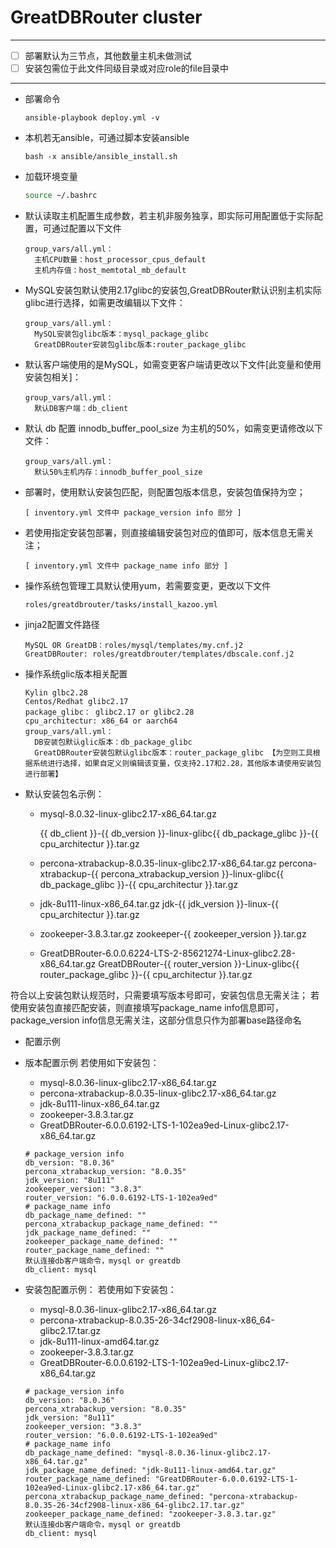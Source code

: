 # GreatDBRouter cluster

------

- [ ] 部署默认为三节点，其他数量主机未做测试
- [ ] 安装包需位于此文件同级目录或对应role的file目录中

------

- 部署命令

  ```
  ansible-playbook deploy.yml -v
  ```

- 本机若无ansible，可通过脚本安装ansible

  ```
  bash -x ansible/ansible_install.sh
  ```

- 加载环境变量

  ```bash
  source ~/.bashrc
  ```

- 默认读取主机配置生成参数，若主机非服务独享，即实际可用配置低于实际配置，可通过配置以下文件

  ```
  group_vars/all.yml：
    主机CPU数量：host_processor_cpus_default
    主机内存值：host_memtotal_mb_default
  ```

- MySQL安装包默认使用2.17glibc的安装包,GreatDBRouter默认识别主机实际glibc进行选择，如需更改编辑以下文件：

  ```
  group_vars/all.yml：
    MySQL安装包glibc版本：mysql_package_glibc
    GreatDBRouter安装包glibc版本:router_package_glibc
  ```

- 默认客户端使用的是MySQL，如需变更客户端请更改以下文件[此变量和使用安装包相关]：

  ```
  group_vars/all.yml：
    默认DB客户端：db_client
  ```

- 默认 db 配置 innodb_buffer_pool_size 为主机的50%，如需变更请修改以下文件：

  ```
  group_vars/all.yml：
    默认50%主机内存：innodb_buffer_pool_size
  ```

- 部署时，使用默认安装包匹配，则配置包版本信息，安装包值保持为空；

  ```
  [ inventory.yml 文件中 package_version info 部分 ]
  ```

- 若使用指定安装包部署，则直接编辑安装包对应的值即可，版本信息无需关注；

  ```
  [ inventory.yml 文件中 package_name info 部分 ] 
  ```

- 操作系统包管理工具默认使用yum，若需要变更，更改以下文件

  ```
  roles/greatdbrouter/tasks/install_kazoo.yml
  ```



- jinja2配置文件路径

  ```
  MySQL OR GreatDB：roles/mysql/templates/my.cnf.j2
  GreatDBRouter: roles/greatdbrouter/templates/dbscale.conf.j2
  ```

- 操作系统glic版本相关配置

  ```
  Kylin glbc2.28
  Centos/Redhat glibc2.17
  package_glibc： glibc2.17 or glibc2.28
  cpu_architectur: x86_64 or aarch64
  group_vars/all.yml：
    DB安装包默认glic版本：db_package_glibc
    GreatDBRouter安装包默认glibc版本：router_package_glibc 【为空则工具根据系统进行选择，如果自定义则编辑该变量，仅支持2.17和2.28，其他版本请使用安装包进行部署】
  ```

- 默认安装包名示例：

  - mysql-8.0.32-linux-glibc2.17-x86_64.tar.gz
  
    {{ db_client }}-{{ db_version }}-linux-glibc{{ db_package_glibc }}-{{ cpu_architectur }}.tar.gz
  
  - percona-xtrabackup-8.0.35-linux-glibc2.17-x86_64.tar.gz
    percona-xtrabackup-{{ percona_xtrabackup_version }}-linux-glibc{{ db_package_glibc }}-{{ cpu_architectur }}.tar.gz
  - jdk-8u111-linux-x86_64.tar.gz
    jdk-{{ jdk_version }}-linux-{{ cpu_architectur }}.tar.gz
  - zookeeper-3.8.3.tar.gz
    zookeeper-{{ zookeeper_version }}.tar.gz
  - GreatDBRouter-6.0.0.6224-LTS-2-85621274-Linux-glibc2.28-x86_64.tar.gz
    GreatDBRouter-{{ router_version }}-Linux-glibc{{ router_package_glibc  }}-{{ cpu_architectur }}.tar.gz

符合以上安装包默认规范时，只需要填写版本号即可，安装包信息无需关注；
若使用安装包直接匹配安装，则直接填写package_name info信息即可，package_version info信息无需关注，这部分信息只作为部署base路径命名 

- 配置示例

- 版本配置示例
   若使用如下安装包：
   - mysql-8.0.36-linux-glibc2.17-x86_64.tar.gz
   - percona-xtrabackup-8.0.35-linux-glibc2.17-x86_64.tar.gz
   - jdk-8u111-linux-x86_64.tar.gz
   - zookeeper-3.8.3.tar.gz
   - GreatDBRouter-6.0.0.6192-LTS-1-102ea9ed-Linux-glibc2.17-x86_64.tar.gz
  ```
  # package_version info
  db_version: "8.0.36"
  percona_xtrabackup_version: "8.0.35"
  jdk_version: "8u111"
  zookeeper_version: "3.8.3"
  router_version: "6.0.0.6192-LTS-1-102ea9ed"
  # package_name info
  db_package_name_defined: ""
  percona_xtrabackup_package_name_defined: ""
  jdk_package_name_defined: ""
  zookeeper_package_name_defined: ""
  router_package_name_defined: ""
  默认连接db客户端命令，mysql or greatdb
  db_client: mysql
  ```
  


- 安装包配置示例：
  	若使用如下安装包：
   
   
   - mysql-8.0.36-linux-glibc2.17-x86_64.tar.gz
   - percona-xtrabackup-8.0.35-26-34cf2908-linux-x86_64-glibc2.17.tar.gz
   - jdk-8u111-linux-amd64.tar.gz
   - zookeeper-3.8.3.tar.gz
   - GreatDBRouter-6.0.0.6192-LTS-1-102ea9ed-Linux-glibc2.17-x86_64.tar.gz
   
  ```
  # package_version info
  db_version: "8.0.36"
  percona_xtrabackup_version: "8.0.35"
  jdk_version: "8u111"
  zookeeper_version: "3.8.3"
  router_version: "6.0.0.6192-LTS-1-102ea9ed"
  # package_name info
  db_package_name_defined: "mysql-8.0.36-linux-glibc2.17-x86_64.tar.gz"
  jdk_package_name_defined: "jdk-8u111-linux-amd64.tar.gz"
  router_package_name_defined: "GreatDBRouter-6.0.0.6192-LTS-1-102ea9ed-Linux-glibc2.17-x86_64.tar.gz"
  percona_xtrabackup_package_name_defined: "percona-xtrabackup-8.0.35-26-34cf2908-linux-x86_64-glibc2.17.tar.gz"
  zookeeper_package_name_defined: "zookeeper-3.8.3.tar.gz"
  默认连接db客户端命令，mysql or greatdb
  db_client: mysql
  ```
